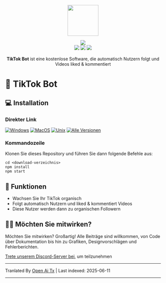 <p align="center">
  <a href="https://somiibo.com/platforms/tiktok-bot">
    <img src="https://cdn.itwcreativeworks.com/assets/somiibo/images/logo/somiibo-brandmark-blue-x.svg" width="100px">
  </a>
</p>

<p align="center">
  <img src="https://img.shields.io/github/package-json/v/itw-creative-works/node-powertools.svg">
  <br>
  <img src="https://img.shields.io/npm/dm/node-powertools.svg">
  <img src="https://img.shields.io/website/https/itwcreativeworks.com.svg">
  <img src="https://img.shields.io/github/contributors/itw-creative-works/node-powertools.svg">
  <br>
  <br>
  <strong>TikTok Bot</strong> ist eine kostenlose Software, die automatisch Nutzern folgt und Videos liked & kommentiert
</p>

# 🦄 TikTok Bot
## 💻 Installation
### Direkter Link
[![Windows](https://img.shields.io/badge/-Windows_x64-blue.svg?style=for-the-badge&logo=windows)](https://somiibo.com/download?download=windows)
[![MacOS](https://img.shields.io/badge/-MacOS-lightblue.svg?style=for-the-badge&logo=apple)](https://somiibo.com/download?download=macos)
[![Unix](https://img.shields.io/badge/-Linux/BSD-red.svg?style=for-the-badge&logo=linux)](https://somiibo.com/download?download=linux)
[![Alle Versionen](https://img.shields.io/badge/-Alle_Versionen-lightgrey.svg?style=for-the-badge)](https://somiibo.com/download?download=null)

### Kommandozeile
Klonen Sie dieses Repository und führen Sie dann folgende Befehle aus:
```shell
cd <download-verzeichnis>
npm install
npm start
```

## 🎉 Funktionen
- Wachsen Sie Ihr TikTok organisch
- Folgt automatisch Nutzern und liked & kommentiert Videos
- Diese Nutzer werden dann zu organischen Followern

## 🙋‍♂️ Möchten Sie mitwirken?
Möchten Sie mitwirken? Großartig! Alle Beiträge sind willkommen, von Code über Dokumentation bis hin zu Grafiken, Designvorschlägen und Fehlerberichten.

[Trete unserem Discord-Server bei](https://somiibo.com/discord), um teilzunehmen

---

Tranlated By [Open Ai Tx](https://github.com/OpenAiTx/OpenAiTx) | Last indexed: 2025-06-11

---